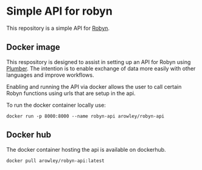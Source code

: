 # Simple API for robyn
This repository is a simple API for [Robyn](https://github.com/facebookexperimental/Robyn/).

## Docker image
This respository is designed to assist in setting up an API for Robyn using [Plumber](https://www.rplumber.io/). The intention is to enable exchange of data more easily with other languages and improve workflows.

Enabling and running the API via docker allows the user to call certain Robyn functions using urls that are setup in the api. 

To run the docker container locally use:

```
docker run -p 8000:8000 --name robyn-api arowley/robyn-api
```

## Docker hub
The docker container hosting the api is available on dockerhub.

```
docker pull arowley/robyn-api:latest
```
